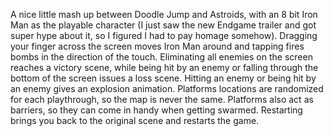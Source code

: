 A nice little mash up between Doodle Jump and Astroids, with an 8 bit Iron Man as the playable character (I just saw the new Endgame trailer and got super hype about it, so I figured I had to pay homage somehow). Dragging your finger across the screen moves Iron Man around and tapping fires bombs in the direction of the touch. Eliminating all enemies on the screen reaches a victory scene, while being hit by an enemy or falling through the bottom of the screen issues a loss scene. Hitting an enemy or being hit by an enemy gives an explosion animation. Platforms locations are randomized for each playthrough, so the map is never the same. Platforms also act as barriers, so they can come in handy when getting swarmed. Restarting brings you back to the original scene and restarts the game.
